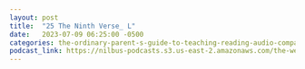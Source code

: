 ```yaml
---
layout: post
title:  "25 The Ninth Verse_ L"
date:   2023-07-09 06:25:00 -0500
categories: the-ordinary-parent-s-guide-to-teaching-reading-audio-companion-to-lessons-1-26
podcast_link: https://nilbus-podcasts.s3.us-east-2.amazonaws.com/the-well-trained-mind/The%20Ordinary%20Parent's%20Guide%20to%20Teaching%20Reading,%20audio%20companion%20to%20Lessons%201-26/25%20The%20Ninth%20Verse_%20L.mp3
---
```


